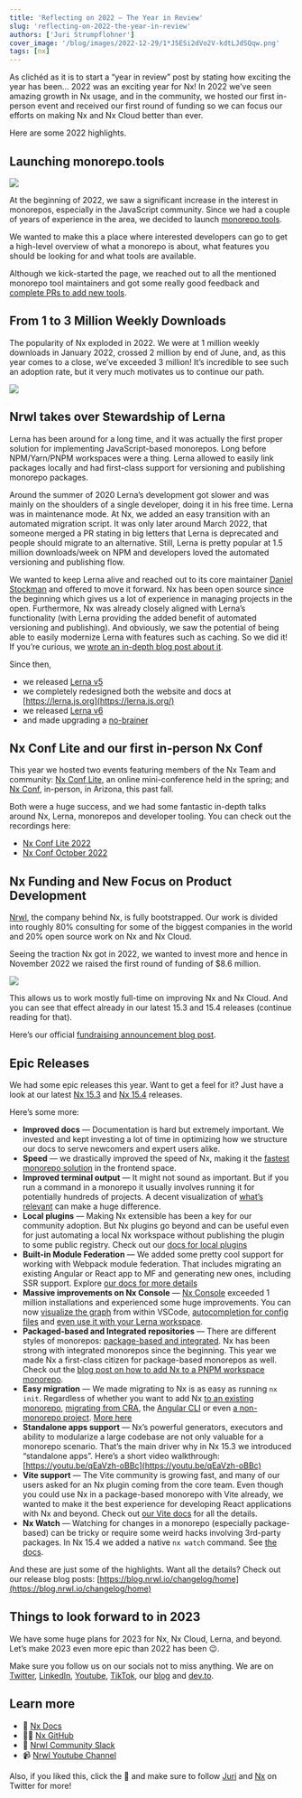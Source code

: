 ```yaml
---
title: 'Reflecting on 2022 — The Year in Review'
slug: 'reflecting-on-2022-the-year-in-review'
authors: ['Juri Strumpflohner']
cover_image: '/blog/images/2022-12-29/1*J5ESi2dVo2V-kdtLJdSQqw.png'
tags: [nx]
---
```


As clichéd as it is to start a “year in review” post by stating how exciting the year has been… 2022 was an exciting year for Nx! In 2022 we’ve seen amazing growth in Nx usage, and in the community, we hosted our first in-person event and received our first round of funding so we can focus our efforts on making Nx and Nx Cloud better than ever.

Here are some 2022 highlights.

## Launching monorepo.tools

![](/blog/images/2022-12-29/0*3dvDD8t4xQY8N2KM.avif)

At the beginning of 2022, we saw a significant increase in the interest in monorepos, especially in the JavaScript community. Since we had a couple of years of experience in the area, we decided to launch [monorepo.tools](https://monorepo.tools/).

We wanted to make this a place where interested developers can go to get a high-level overview of what a monorepo is about, what features you should be looking for and what tools are available.

Although we kick-started the page, we reached out to all the mentioned monorepo tool maintainers and got some really good feedback and [complete PRs to add new tools](https://github.com/nrwl/monorepo.tools/pull/32).

## From 1 to 3 Million Weekly Downloads

The popularity of Nx exploded in 2022. We were at 1 million weekly downloads in January 2022, crossed 2 million by end of June, and, as this year comes to a close, we’ve exceeded 3 million! It’s incredible to see such an adoption rate, but it very much motivates us to continue our path.

![](/blog/images/2022-12-29/0*Ftd4gN7Ka81gkx8H.avif)

## Nrwl takes over Stewardship of Lerna

Lerna has been around for a long time, and it was actually the first proper solution for implementing JavaScript-based monorepos. Long before NPM/Yarn/PNPM workspaces were a thing. Lerna allowed to easily link packages locally and had first-class support for versioning and publishing monorepo packages.

Around the summer of 2020 Lerna’s development got slower and was mainly on the shoulders of a single developer, doing it in his free time. Lerna was in maintenance mode. At Nx, we added an easy transition with an automated migration script. It was only later around March 2022, that someone merged a PR stating in big letters that Lerna is deprecated and people should migrate to an alternative. Still, Lerna is pretty popular at 1.5 million downloads/week on NPM and developers loved the automated versioning and publishing flow.

We wanted to keep Lerna alive and reached out to its core maintainer [Daniel Stockman](https://twitter.com/evocateur) and offered to move it forward. Nx has been open source since the beginning which gives us a lot of experience in managing projects in the open. Furthermore, Nx was already closely aligned with Lerna’s functionality (with Lerna providing the added benefit of automated versioning and publishing). And obviously, we saw the potential of being able to easily modernize Lerna with features such as caching. So we did it! If you’re curious, we [wrote an in-depth blog post about it](https://medium.com/lerna-is-dead-long-live-lerna-61259f97dbd9?sk=60349b9dc0be3ff730ad052c4cf69df3).

Since then,

- we released [Lerna v5](https://medium.com/lerna-5-1-new-website-new-guides-new-lerna-example-repo-distributed-caching-support-and-speed-64d66410bec7?sk=fc349af13ce1935a7ca149b4f3c123c3)
- we completely redesigned both the website and docs at [https://lerna.js.org](https://lerna.js.org/)
- we released [Lerna v6](https://medium.com/lerna-reborn-whats-new-in-v6-10aec6e9091c?sk=05bfe6160d197277daab6a14cf94f82f)
- and made upgrading a [no-brainer](https://medium.com/upgrade-your-lerna-workspace-make-it-fast-and-modern-a8d17c4f95a2?sk=6171be4f0ea70e81e1fbdef5db2af5e5)

## Nx Conf Lite and our first in-person Nx Conf

This year we hosted two events featuring members of the Nx Team and community: [Nx Conf Lite](https://youtube.com/playlist?list=PLakNactNC1dGmYYdDqWTMae5YiC_DRrTx), an online mini-conference held in the spring; and [Nx Conf](https://youtube.com/playlist?list=PLakNactNC1dGicwFn2Y5L9yYm7kh22wyH), in-person, in Arizona, this past fall.

Both were a huge success, and we had some fantastic in-depth talks around Nx, Lerna, monorepos and developer tooling. You can check out the recordings here:

- [Nx Conf Lite 2022](https://www.youtube.com/playlist?list=PLakNactNC1dGmYYdDqWTMae5YiC_DRrTx)
- [Nx Conf October 2022](https://www.youtube.com/watch?v=RgPOLDRTHWw&list=PLakNactNC1dGicwFn2Y5L9yYm7kh22wyH)

## Nx Funding and New Focus on Product Development

[Nrwl](https://nrwl.io/), the company behind Nx, is fully bootstrapped. Our work is divided into roughly 80% consulting for some of the biggest companies in the world and 20% open source work on Nx and Nx Cloud.

Seeing the traction Nx got in 2022, we wanted to invest more and hence in November 2022 we raised the first round of funding of $8.6 million.

![](/blog/images/2022-12-29/0*RhkH7lAJrKLm6abn.avif)

This allows us to work mostly full-time on improving Nx and Nx Cloud. And you can see that effect already in our latest 15.3 and 15.4 releases (continue reading for that).

Here’s our official [fundraising announcement blog post](https://medium.com/from-bootstrapped-to-venture-backed-nx-raises-8-6m-2ae2228eff76?sk=b6e3b9959f2298c3e03b8dbba09b05ea).

## Epic Releases

We had some epic releases this year. Want to get a feel for it? Just have a look at our latest [Nx 15.3](https://medium.com/nx-15-3-standalone-projects-vite-task-graph-and-more-3ed23f7827ed?sk=6f924b58b80f0d46ea1d5fe02f74d8fe) and [Nx 15.4](https://medium.com/nx-15-4-vite-4-support-a-new-nx-watch-command-and-more-77cbf6c9a711?sk=c5a82dc1872a1892659ceb1497e42aae) releases.

Here’s some more:

- **Improved docs** — Documentation is hard but extremely important. We invested and kept investing a lot of time in optimizing how we structure our docs to serve newcomers and expert users alike.
- **Speed** — we drastically improved the speed of Nx, making it the [fastest monorepo solution](https://github.com/vsavkin/large-monorepo) in the frontend space.
- **Improved terminal output** — It might not sound as important. But if you run a command in a monorepo it usually involves running it for potentially hundreds of projects. A decent visualization of [what’s relevant](https://twitter.com/NxDevTools/status/1520085544008503298) can make a huge difference.
- **Local plugins** — Making Nx extensible has been a key for our community adoption. But Nx plugins go beyond and can be useful even for just automating a local Nx workspace without publishing the plugin to some public registry. Check out our [docs for local plugins](https://nx.dev/plugin-features/create-your-own-plugin#local-workspace-plugins)
- **Built-in Module Federation** — We added some pretty cool support for working with Webpack module federation. That includes migrating an existing Angular or React app to MF and generating new ones, including SSR support. Explore [our docs for more details](https://nx.dev/recipes/module-federation)
- **Massive improvements on Nx Console** — [Nx Console](https://nx.dev/core-features/integrate-with-editors) exceeded 1 million installations and experienced some huge improvements. You can now [visualize the graph](https://youtu.be/ZST_rmhzRXI) from within VSCode, [autocompletion for config files](https://youtu.be/zR2abex3AtY) and [even use it with your Lerna workspace](https://youtu.be/-oPfa7zET1o).
- **Packaged-based and Integrated repositories** — There are different styles of monorepos: [package-based and integrated](https://nx.dev/concepts/integrated-vs-package-based). Nx has been strong with integrated monorepos since the beginning. This year we made Nx a first-class citizen for package-based monorepos as well. Check out the [blog post on how to add Nx to a PNPM workspace monorepo](https://dev.to/nx/setup-a-monorepo-with-pnpm-workspaces-and-speed-it-up-with-nx-1eem).
- **Easy migration** — We made migrating to Nx is as easy as running `nx init`. Regardless of whether you want to add Nx [to an existing monorepo](https://nx.dev/recipes/adopting-nx/adding-to-monorepo), [migrating from CRA](https://nx.dev/recipes/adopting-nx/migration-cra), the [Angular CLI](https://nx.dev/recipes/adopting-nx/migration-angular) or even [a non-monorepo project](https://nx.dev/recipes/adopting-nx/adding-to-existing-project). [More here](https://youtu.be/KBFQZw5ynFs?t=314)
- **Standalone apps support** — Nx’s powerful generators, executors and ability to modularize a large codebase are not only valuable for a monorepo scenario. That’s the main driver why in Nx 15.3 we introduced “standalone apps”. Here’s a short video walkthrough: [https://youtu.be/qEaVzh-oBBc](https://youtu.be/qEaVzh-oBBc)
- **Vite support** — The Vite community is growing fast, and many of our users asked for an Nx plugin coming from the core team. Even though you could use Nx in a package-based monorepo with Vite already, we wanted to make it the best experience for developing React applications with Nx and beyond. Check out [our Vite docs](https://nx.dev/packages/vite) for all the details.
- **Nx Watch** — Watching for changes in a monorepo (especially package-based) can be tricky or require some weird hacks involving 3rd-party packages. In Nx 15.4 we added a native `nx watch` command. See [the docs](https://nx.dev/recipes/other/workspace-watching).

And these are just some of the highlights. Want all the details? Check out our release blog posts: [https://blog.nrwl.io/changelog/home](https://blog.nrwl.io/changelog/home)

## Things to look forward to in 2023

We have some huge plans for 2023 for Nx, Nx Cloud, Lerna, and beyond. Let’s make 2023 even more epic than 2022 has been 😉.

Make sure you follow us on our socials not to miss anything. We are on [Twitter](https://twitter.com/nxdevtools), [LinkedIn](https://www.linkedin.com/company/nrwl), [Youtube](https://www.youtube.com/@nxdevtools), [TikTok](https://www.tiktok.com/@nxdevtools), our [blog](https://blog.nrwl.io/) and [dev.to](https://dev.to/nx).

## Learn more

- 🧠 [Nx Docs](https://nx.dev/)
- 👩‍💻 [Nx GitHub](https://github.com/nrwl/nx)
- 💬 [Nrwl Community Slack](https://go.nrwl.io/join-slack)
- 📹 [Nrwl Youtube Channel](https://www.youtube.com/@nxdevtools)

Also, if you liked this, click the 👏 and make sure to follow [Juri](https://twitter.com/juristr) and [Nx](https://twitter.com/nxdevtools) on Twitter for more!
